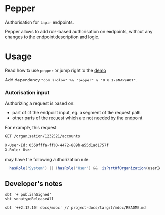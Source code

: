 # Pepper

Authorisation for `tapir` endpoints.

Pepper allows to add rule-based authorisation on endpoints, without any changes to the endpoint 
description and logic.

# Usage

Read how to use `pepper` or jump right to the [demo](#demo)

Add dependency `"com.akolov" %% "pepper" % "0.0.1-SNAPSHOT"`.

### Autorisation input

Authorizing a request is based on:
 - part of of the endpoint input, eg. a segment of the request path
 - other parts of the request which are not needed by the endpoint

For example, this request
```bash curl 
GET /organisation/1232321/accounts

X-User-Id: 0559fffa-ff00-4472-889b-a55d1ad1757f
X-Role: User
```

may have the following authorization rule:
``` scala
  hasRole("System") || (hasRole("User") &&  isPartOfOrganization(userId, segment("organisation"))
``` 
 
## Developer's notes

    sbt '+ publishSigned'
    sbt sonatypeReleaseAll

    sbt '++2.12.10! docs/mdoc' // project-docs/target/mdoc/README.md
 


 


